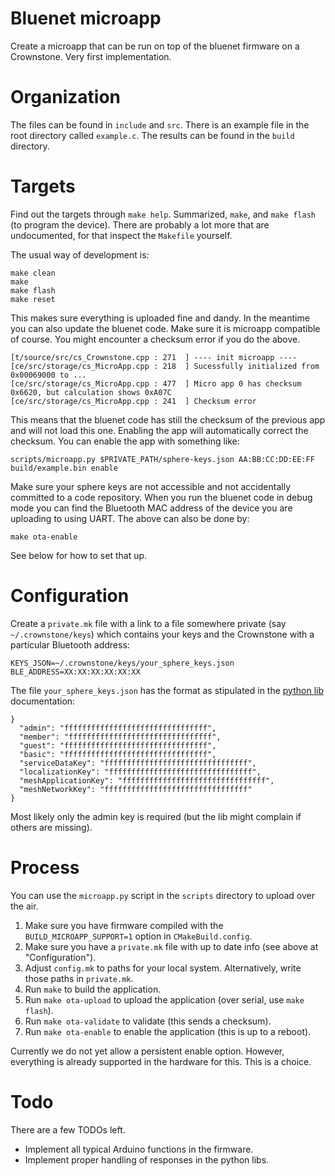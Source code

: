 # Bluenet microapp

Create a microapp that can be run on top of the bluenet firmware on a Crownstone. Very first implementation.

# Organization

The files can be found in `include` and `src`. There is an example file in the root directory called `example.c`. The
results can be found in the `build` directory.

# Targets

Find out the targets through `make help`. Summarized, `make`, and `make flash` (to program the device). There are 
probably a lot more that are undocumented, for that inspect the `Makefile` yourself.

The usual way of development is:

```
make clean
make
make flash
make reset
```

This makes sure everything is uploaded fine and dandy. In the meantime you can also update the bluenet code. Make 
sure it is microapp compatible of course. You might encounter a checksum error if you do the above.

```
[t/source/src/cs_Crownstone.cpp : 271  ] ---- init microapp ----
[ce/src/storage/cs_MicroApp.cpp : 218  ] Sucessfully initialized from 0x00069000 to ...
[ce/src/storage/cs_MicroApp.cpp : 477  ] Micro app 0 has checksum 0x6620, but calculation shows 0xA07C
[ce/src/storage/cs_MicroApp.cpp : 241  ] Checksum error
```

This means that the bluenet code has still the checksum of the previous app and will not load this one. Enabling the
app will automatically correct the checksum. You can enable the app with something like:

```
scripts/microapp.py $PRIVATE_PATH/sphere-keys.json AA:BB:CC:DD:EE:FF build/example.bin enable
```

Make sure your sphere keys are not accessible and not accidentally committed to a code repository. When you run the 
bluenet code in debug mode you can find the Bluetooth MAC address of the device you are uploading to using UART. The above can also be done by:

```
make ota-enable
```

See below for how to set that up.

# Configuration

Create a `private.mk` file with a link to a file somewhere private (say `~/.crownstone/keys`) which contains your keys and the Crownstone with a particular Bluetooth address:

```
KEYS_JSON=~/.crownstone/keys/your_sphere_keys.json
BLE_ADDRESS=XX:XX:XX:XX:XX:XX
```

The file `your_sphere_keys.json` has the format as stipulated in the [python lib](https://github.com/crownstone/crownstone-lib-python-ble) documentation:

```
}
  "admin": "ffffffffffffffffffffffffffffffff",
  "member": "ffffffffffffffffffffffffffffffff",
  "guest": "ffffffffffffffffffffffffffffffff",
  "basic": "ffffffffffffffffffffffffffffffff",
  "serviceDataKey": "ffffffffffffffffffffffffffffffff",
  "localizationKey": "ffffffffffffffffffffffffffffffff",
  "meshApplicationKey": "ffffffffffffffffffffffffffffffff",
  "meshNetworkKey": "ffffffffffffffffffffffffffffffff"
}
```

Most likely only the admin key is required (but the lib might complain if others are missing).

# Process

You can use the `microapp.py` script in the `scripts` directory to upload over the air.

1. Make sure you have firmware compiled with the `BUILD_MICROAPP_SUPPORT=1` option in `CMakeBuild.config`.
2. Make sure you have a `private.mk` file with up to date info (see above at "Configuration").
3. Adjust `config.mk` to paths for your local system. Alternatively, write those paths in `private.mk`.
4. Run `make` to build the application.
5. Run `make ota-upload` to upload the application (over serial, use `make flash`).
6. Run `make ota-validate` to validate (this sends a checksum).
7. Run `make ota-enable` to enable the application (this is up to a reboot).

Currently we do not yet allow a persistent enable option. However, everything is already supported in the hardware for
this. This is a choice.

# Todo

There are a few TODOs left.

* Implement all typical Arduino functions in the firmware.
* Implement proper handling of responses in the python libs.


